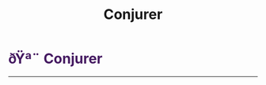 ﻿---
lang: en-US
title: Conjurer
prev: 
next: HexMaster
---
# <font color="#451a61">ðŸª¨ <b>Conjurer</b></font> <Badge text="Killing" type="tip" vertical="middle"/>
---



